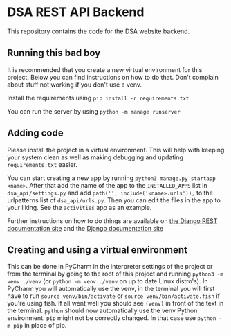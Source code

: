 # DSA REST API Backend

This repository contains the code for the DSA website backend. 

## Running this bad boy
It is recommended that you create a new virtual environment for this project. 
Below you can find instructions on how to do that. Don't complain about stuff not working if you don't use a venv.

Install the requirements using `pip install -r requirements.txt`

You can run the server by using `python -m manage runserver`

## Adding code
Please install the project in a virtual environment. 
This will help with keeping your system clean as well as making debugging and updating `requirements.txt` easier.

You can start creating a new app by running `python3 manage.py startapp <name>`. 
After that add the name of the app to the `INSTALLED_APPS` list in `dsa_api/settings.py` and add `path('', include('<name>.urls')),` to the urlpatterns list of `dsa_api/urls.py`. Then you can edit the files in the app to your liking. See the `activities` app as an example. 

Further instructions on how to do things are available on 
[the Django REST documentation site](https://www.django-rest-framework.org/)
and the [Django documentation site](https://docs.djangoproject.com/en/3.0/)

## Creating and using a virtual environment
This can be done in PyCharm in the interpreter settings of the project
or from the terminal by going to the root of this project and running `python3 -m venv ./venv` 
(or `python -m venv ./venv` on up to date Linux distro's). 
In PyCharm you will automatically use the venv, in the terminal you will first have to run `source venv/bin/activate` or 
`source venv/bin/activate.fish` if you're using fish. 
If all went well you should see `(venv)` in front of the text in the terminal. 
`python` should now automatically use the venv Python environment.
`pip` might not be correctly changed. In that case use `python -m pip` in place of pip. 

